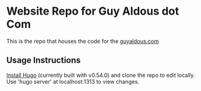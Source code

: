 # Website Repo for Guy Aldous dot Com
This is the repo that houses the code for the [guyaldous.com](guyaldous.com)

## Usage Instructions
[Install Hugo](https://gohugo.io/) (currently built with v0.54.0) and clone the repo to edit locally. Use 'hugo server' at localhost:1313 to view changes.
